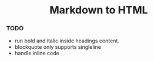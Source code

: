 <div align="center">
  <h1>Markdown to HTML</h1>
</div>

### TODO

- run bold and italic inside headings content.
- blockquote only supports singleline
- handle inline code